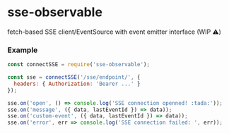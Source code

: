 # sse-observable
fetch-based SSE client/EventSource with event emitter interface (WIP :warning:)

### Example
```javascript
const connectSSE = require('sse-observable');

const sse = connectSSE('/sse/endpoint/', {
  headers: { Authorization: 'Bearer ...' }
});

sse.on('open', () => console.log('SSE connection openned! :tada:'));
sse.on('message', ({ data, lastEventId }) => data));
sse.on('custom-event', ({ data, lastEventId }) => data));
sse.on('error', err => console.log('SSE connection failed: ', err));
```
